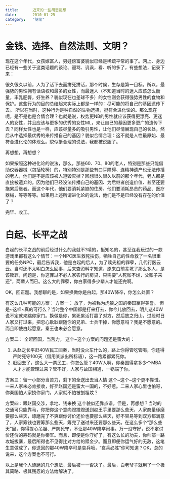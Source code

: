 ```yaml
---
title:      近来的一些胡思乱想
date:       2010-01-25
category:   "随笔"
---
```


# 金钱、选择、自然法则、文明？

现在这个年代，女孩嫁富人，男娃傍富婆貌似已经是稀疏平常的事了。网上、身边已经有一些关于这类话题的谈论、谩骂、讥讽，看、听的多了，有些想法，记录下来：

很久很久以前，人为了活下去而拼死拼活，那个时候，生存是第一目标。所以，最强势的男性拥有话语权和最多的女性，而最迷人（不知道当时的迷人应该怎么衡量，丰乳肥臀，好生养？貌似现在也差球不多）的女性则会获得强势男性的食物和保护。这些行为的目的总结起来实际上都是一样的：尽可能的将自己的基因遗传下去。
所以在当时，这种行为是种自然的生物选择，挺符合进化论的。那么现在呢，是不是也是合情合理？也就是说，权势更NB的男性就应该获得更漂亮、更迷人的女性，并且应该与更多的优秀的女性ML，来让自己的基因更多更广的遗传下去？同样女性也是一样，应该尽量多的吸引男性，让他们尽情展现自己的长处，然后从中选择最优秀的来传播自己的基因？貌似合情合理：这不就是人性最原始、最符合进化论的体现么。貌似挺合理的说法，我都被说服了。

再想想，再想想？

如果按照这种进化论的说法，那么，那些60、70、80的老人，特别是那些只能借助仪器器械（包括轮椅）的，特别特别是那些有口耳障碍、连精神遗产也无法传播的老人，他们是不是应该被人道毁灭掉？回想很久很久以前的那个年代，老人都是直接被遗弃的。因为他们已经没法传播自己的基因、为后继者创造价值、甚至还要拖累后继者。而这个年代，他们要消耗紧缺的住房、他们要消耗昂贵的药品、医疗器械，等等等等。如果用上述所谓进化论的说法，他们是不是已经没有存在的价值了？

完毕、收工。


# 白起、长平之战

白起的长平之战的前后经过什么的我就不?嗦的，挺知名的，甚至连我玩过的一款游戏里都有这么个情节：一个NPC医生救死扶伤，牺牲自己的性命救了一名很重要的任务NPC，最后告诉我，他是白起的后人，为了赎先祖的罪孽，几代行医云云。当时还不太明白怎么回事，后来查资料才知道，原来白前辈坑了那么多人，是该赎罪，问题是，你这罪过不必人家农行的房贷，只需要"人死账不烂，父账子来还"，两辈人而已。这么大的罪孽，你白家得多少辈人才能还完啊。

OK，回正题。我想聊的是，如果换做你是白起，那40W降卒，你怎么处置？

有这么几种可能的方案：
方案一： 放了，为被称为虎狼之国的秦国赢得美誉。
   但是~这样~真的可行么？当时整个中国都是打来打去，你今儿放回去，明儿这40W说不定就来踹你家门。换做是你，累死累活打赢了对方，然后放之归山，过段时日人家又打过来，把忠心耿耿跟随你的兄弟、士兵干掉，你愿意吗？我是不愿意的。而且即使白起愿意，秦王也未必会愿意。

方案二： 全赶回国，当苦力。
这个~这个方案的问题还是蛮大的：
1. 从赵之长平赶40W民工回秦，当时没火车什么的，路上你得管吃管喝，你还得严防死守100天（借用某派出所标语），这一路累都累死你。
2. 赶回去了，这么大一票民工，你怎么管？40W人啊，你秦国得拿多少个MBA人才才能管理过来？管不好，人家与故国相通，一锅端了你。

方案三：留一小部分当苦力，剩下的全送出去当人情
这个~这个~这个更不靠谱。一来人家未必肯接收，好歹赵国还是蛮大一国的，不好惹。二来人家心里也怕呀，你秦国怕人家挠你家门，人家就不怕被刨祖坟？

方案四：跟赵国交涉，拿地、钱来换
这个貌似还靠点谱，但是，再想想？当时的交通可只能靠马，你把你这个意向蹬蹬蹬送到赵王手里要那么些天，人家商量琢磨要那么些天，琢磨完了不爽跟你讨价还价也要那么些天，好不容易等到双方都满意了，人家筹钱也要筹那么些天，筹完了送过来还要那么些天。在这么多个“那么些天”里，你得提心吊胆、严防死守，不让那40W降卒闹事。万一没守好，说不定讨价还价的筹码就是你秦军。而且，即便是你守好了，有这么长的功夫，你帅部一路攻城拔寨，最后所得也不见得比对方给的赎金少。而且即便你运气好的无敌，这笔生意做成了，你送回的那40W降卒可是哀兵哦，“哀兵必胜”你可知道？OK，总的说来，这个方案也不可行。

以上是我个人琢磨的几个想法，最后被一一否决了。最后，白老爷子就用了一个极其简略、极其残忍的方法给解决了。
